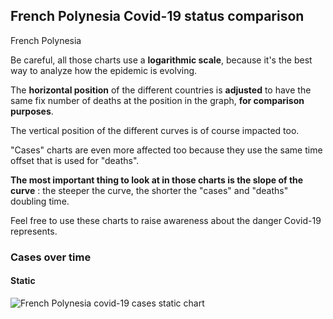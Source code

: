 ## French Polynesia Covid-19 status comparison 

French Polynesia



Be careful, all those charts use a **logarithmic scale**, because it's the best way to analyze how the epidemic is evolving.
 
The **horizontal position** of the different countries is **adjusted** to have the same fix number of deaths at the position in the graph, **for comparison purposes**.

The vertical position of the different curves is of course impacted too.

"Cases" charts are even more affected too because they use the same time offset that is used for "deaths".

**The most important thing to look at in those charts is the slope of the curve** : the steeper the curve, the shorter the "cases" and "deaths" doubling time.

Feel free to use these charts to raise awareness about the danger Covid-19 represents. 


 
### Cases over time
 
#### Static
![French Polynesia covid-19 cases static chart](https://raw.githubusercontent.com/madlag/coronavirus_study/master/notebooks/graphs/2020-03-21/countries/French_Polynesia/2020-03-21_French_Polynesia_cases.png "French Polynesia covid-19 cases static chart")   

